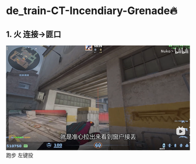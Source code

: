 # de_train-CT-Incendiary-Grenade🔥
## 1. 火 连接->匪口

![alt text](../../assets/de_train/image-1.png)
跑步 左键投